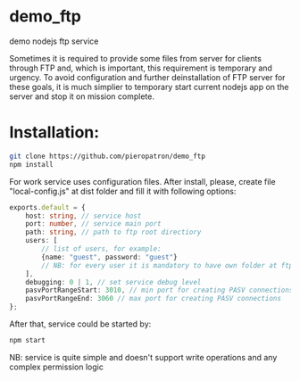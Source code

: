 # demo_ftp
demo nodejs ftp service

Sometimes it is required to provide some files from server for clients through FTP and, which is important, this requirement is temporary and urgency. To avoid configuration and further deinstallation  of FTP server for these goals, it is much simplier to temporary start current nodejs app on the server and stop it on mission complete.

# Installation:
``` bash
git clone https://github.com/pieropatron/demo_ftp
npm install
```

For work service uses configuration files. After install, please, create file "local-config.js" at dist folder and fill it with following options:

``` ts
exports.default = {
	host: string, // service host
	port: number, // service main port
	path: string, // path to ftp root directiory
	users: [
		// list of users, for example:
		{name: "guest", password: "guest"}
		// NB: for every user it is mandatory to have own folder at ftp root directiory (/home/ubuntu/ftp/guest/)
	],
	debugging: 0 | 1, // set service debug level
	pasvPortRangeStart: 3010, // min port for creating PASV connections
	pasvPortRangeEnd: 3060 // max port for creating PASV connections
};
```

After that, service could be started by:
``` bash
npm start
```

NB: service is quite simple and doesn't support write operations and any complex permission logic
